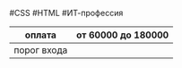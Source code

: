 #CSS #HTML #ИТ-профессия 

| оплата      | от 60000 до 180000 |
| ----------- | ------------------ |
| порог входа |                    |
